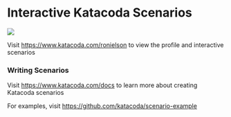 # Interactive Katacoda Scenarios

[![](http://shields.katacoda.com/katacoda/ronielson/count.svg)](https://www.katacoda.com/ronielson "Get your profile on Katacoda.com")

Visit https://www.katacoda.com/ronielson to view the profile and interactive scenarios

### Writing Scenarios
Visit https://www.katacoda.com/docs to learn more about creating Katacoda scenarios

For examples, visit https://github.com/katacoda/scenario-example
